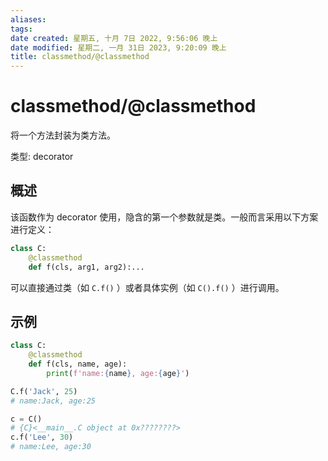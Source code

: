 ```yaml
---
aliases: 
tags: 
date created: 星期五, 十月 7日 2022, 9:56:06 晚上
date modified: 星期二, 一月 31日 2023, 9:20:09 晚上
title: classmethod/@classmethod
---
```


# classmethod/@classmethod

将一个方法封装为类方法。

类型: decorator

## 概述

该函数作为 decorator 使用，隐含的第一个参数就是类。一般而言采用以下方案进行定义：

```python
class C:
	@classmethod
	def f(cls, arg1, arg2):...
```

可以直接通过类（如 `C.f()` ）或者具体实例（如 `C().f()` ）进行调用。

## 示例

```python
class C:
	@classmethod
	def f(cls, name, age):
		print(f'name:{name}, age:{age}')

C.f('Jack', 25)
# name:Jack, age:25

c = C()
# {C}<__main__.C object at 0x????????>
c.f('Lee', 30)
# name:Lee, age:30
```
